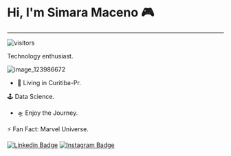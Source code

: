 # Hi, I'm Simara Maceno 🎮
____________________________________________________________________________________________________________________________________________________________________________
![visitors](https://visitor-badge.laobi.icu/badge?page_id=page.id)

Technology enthusiast.

![image_123986672](https://user-images.githubusercontent.com/51797692/98486635-43a10280-21fd-11eb-8c73-3b3dda9f96b0.JPG)

* 📍 Living in Curitiba-Pr.

🕹 Data Science.

* 🛸 Enjoy the Journey.

⚡️ Fan Fact: Marvel Universe.

[![Linkedin Badge](https://img.shields.io/badge/-Simara%20Maceno-000304?style=flat-square&logo=Linkedin&logoColor=f0faff&link=https://www.linkedin.com/in/simara-maceno-3b3992171/)](https://www.linkedin.com/in/simara-maceno-3b3992171/) 
[![Instagram Badge](https://img.shields.io/badge/-Simara%20Maceno-b5001d?style=flat-square&logo=Instagram&logoColor=f0faff&link=https://www.instagram.com/simsyessrealoficial/)](https://www.instagram.com/simsyessrealoficial/)

